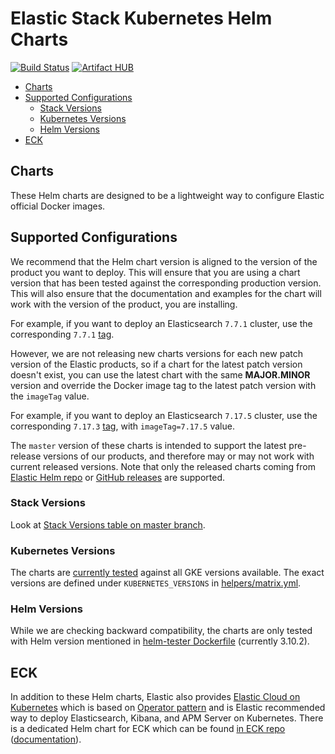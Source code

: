 # Elastic Stack Kubernetes Helm Charts

[![Build Status](https://img.shields.io/jenkins/s/https/devops-ci.elastic.co/job/elastic+helm-charts+7.17.svg)](https://devops-ci.elastic.co/job/elastic+helm-charts+7.17/) [![Artifact HUB](https://img.shields.io/endpoint?url=https://artifacthub.io/badge/repository/elastic)](https://artifacthub.io/packages/search?repo=elastic)

<!-- START doctoc generated TOC please keep comment here to allow auto update -->
<!-- DON'T EDIT THIS SECTION, INSTEAD RE-RUN doctoc TO UPDATE -->


- [Charts](#charts)
- [Supported Configurations](#supported-configurations)
  - [Stack Versions](#stack-versions)
  - [Kubernetes Versions](#kubernetes-versions)
  - [Helm Versions](#helm-versions)
- [ECK](#eck)

<!-- END doctoc generated TOC please keep comment here to allow auto update -->


## Charts

These Helm charts are designed to be a lightweight way to configure Elastic
official Docker images.

## Supported Configurations

We recommend that the Helm chart version is aligned to the version of the
product you want to deploy. This will ensure that you are using a chart version
that has been tested against the corresponding production version.
This will also ensure that the documentation and examples for the chart will
work with the version of the product, you are installing.

For example, if you want to deploy an Elasticsearch `7.7.1` cluster, use the
corresponding `7.7.1` [tag][elasticsearch-771].

However, we are not releasing new charts versions for each new patch version of
the Elastic products, so if a chart for the latest patch version doesn't exist,
you can use the latest chart with the same **MAJOR.MINOR** version and override
the Docker image tag to the latest patch version with the `imageTag` value.

For example, if you want to deploy an Elasticsearch `7.17.5` cluster, use the
corresponding `7.17.3` [tag][elasticsearch-7173], with `imageTag=7.17.5` value.

The `master` version of these charts is intended to support the latest
pre-release versions of our products, and therefore may or may not work with
current released versions.
Note that only the released charts coming from [Elastic Helm repo][] or
[GitHub releases][] are supported.


### Stack Versions

Look at [Stack Versions table on master branch][stack-versions-master].

### Kubernetes Versions

The charts are [currently tested][] against all GKE versions available. The
exact versions are defined under `KUBERNETES_VERSIONS` in
[helpers/matrix.yml][].

### Helm Versions

While we are checking backward compatibility, the charts are only tested with
Helm version mentioned in [helm-tester Dockerfile][] (currently 3.10.2).


## ECK

In addition to these Helm charts, Elastic also provides
[Elastic Cloud on Kubernetes][] which is based on [Operator pattern][] and is
Elastic recommended way to deploy Elasticsearch, Kibana, and APM Server on
Kubernetes. There is a dedicated Helm chart for ECK which can be found
[in ECK repo][eck-chart] ([documentation][eck-chart-doc]).


[currently tested]: https://devops-ci.elastic.co/job/elastic+helm-charts+7.17/
[eck-chart-doc]: https://www.elastic.co/guide/en/cloud-on-k8s/current/k8s-install-helm.html
[eck-chart]: https://github.com/elastic/cloud-on-k8s/tree/master/deploy
[elastic cloud on kubernetes]: https://github.com/elastic/cloud-on-k8s
[elastic helm repo]: https://helm.elastic.co
[elasticsearch-7173]: https://github.com/elastic/helm-charts/tree/7.17.3/elasticsearch/
[elasticsearch-771]: https://github.com/elastic/helm-charts/tree/7.7.1/elasticsearch/
[github releases]: https://github.com/elastic/helm-charts/releases
[helm-tester Dockerfile]: https://github.com/elastic/helm-charts/blob/7.17/helpers/helm-tester/Dockerfile
[helpers/matrix.yml]: https://github.com/elastic/helm-charts/blob/7.17/helpers/matrix.yml
[operator pattern]: https://kubernetes.io/docs/concepts/extend-kubernetes/operator/
[stack-versions-master]: https://github.com/elastic/helm-charts/blob/master/README.md#stack-versions
